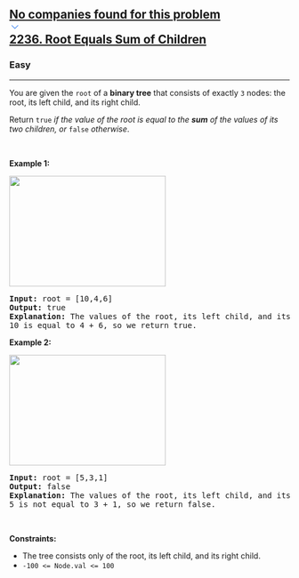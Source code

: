 <h2><a href="https://leetcode.com/problems/root-equals-sum-of-children/"><div id="big-omega-company-tags"><div id="big-omega-topbar"><div class="companyTagsContainer" style="overflow-x: scroll; flex-wrap: nowrap;"><div class="companyTagsContainer--tag">No companies found for this problem</div></div><div class="companyTagsContainer--chevron"><div><svg version="1.1" id="icon" xmlns="http://www.w3.org/2000/svg" xmlns:xlink="http://www.w3.org/1999/xlink" x="0px" y="0px" viewBox="0 0 32 32" fill="#4087F1" xml:space="preserve" style="width: 20px;"><polygon points="16,22 6,12 7.4,10.6 16,19.2 24.6,10.6 26,12 "></polygon><rect id="_x3C_Transparent_Rectangle_x3E_" class="st0" fill="none" width="32" height="32"></rect></svg></div></div></div></div>2236. Root Equals Sum of Children</a></h2><h3>Easy</h3><hr><div><p>You are given the <code>root</code> of a <strong>binary tree</strong> that consists of exactly <code>3</code> nodes: the root, its left child, and its right child.</p>

<p>Return <code>true</code> <em>if the value of the root is equal to the <strong>sum</strong> of the values of its two children, or </em><code>false</code><em> otherwise</em>.</p>

<p>&nbsp;</p>
<p><strong class="example">Example 1:</strong></p>
<img alt="" src="https://assets.leetcode.com/uploads/2022/04/08/graph3drawio.png" style="width: 281px; height: 199px;">
<pre><strong>Input:</strong> root = [10,4,6]
<strong>Output:</strong> true
<strong>Explanation:</strong> The values of the root, its left child, and its right child are 10, 4, and 6, respectively.
10 is equal to 4 + 6, so we return true.
</pre>

<p><strong class="example">Example 2:</strong></p>
<img alt="" src="https://assets.leetcode.com/uploads/2022/04/08/graph3drawio-1.png" style="width: 281px; height: 199px;">
<pre><strong>Input:</strong> root = [5,3,1]
<strong>Output:</strong> false
<strong>Explanation:</strong> The values of the root, its left child, and its right child are 5, 3, and 1, respectively.
5 is not equal to 3 + 1, so we return false.
</pre>

<p>&nbsp;</p>
<p><strong>Constraints:</strong></p>

<ul>
	<li>The tree consists only of the root, its left child, and its right child.</li>
	<li><code>-100 &lt;= Node.val &lt;= 100</code></li>
</ul>
</div>